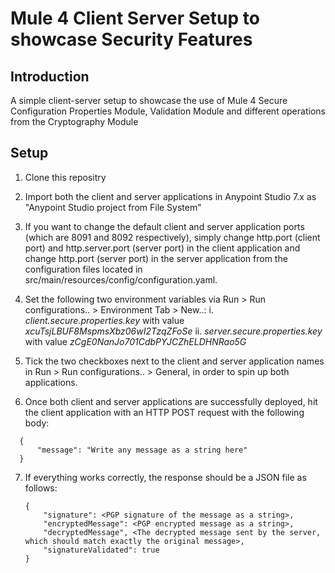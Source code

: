 # Mule 4 Client Server Setup to showcase Security Features

## Introduction

A simple client-server setup to showcase the use of Mule 4 Secure Configuration Properties Module, Validation Module and different operations from the Cryptography Module

## Setup

1. Clone this repositry

2. Import both the client and server applications in Anypoint Studio 7.x as "Anypoint Studio project from File System"

3. If you want to change the default client and server application ports (which are 8091 and 8092 respectively), simply change  http.port (client port) and http.server.port (server port) in the client application and change http.port (server port) in the server application from the configuration files located in src/main/resources/config/configuration.yaml.

4. Set the following two environment variables via Run > Run configurations.. > Environment Tab > New..:
  i. *client.secure.properties.key* with value *xcuTsjLBUF8MspmsXbz06wI2TzqZFoSe*
  ii. *server.secure.properties.key* with value *zCgE0NanJo701CdbPYJCZhELDHNRao5G*

5. Tick the two checkboxes next to the client and server application names in Run > Run configurations.. > General, in order to spin up both applications.

6. Once both client and server applications are successfully deployed, hit the client application with an HTTP POST request with the following body: 

  ```
    {
        "message": "Write any message as a string here"
    }
   ```


7. If everything works correctly, the response should be a JSON file as follows:

   ```
   {
       "signature": <PGP signature of the message as a string>,
       "encryptedMessage": <PGP encrypted message as a string>,
       "decryptedMessage", <The decrypted message sent by the server, which should match exactly the original message>,
       "signatureValidated": true
   } 
   ```

